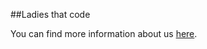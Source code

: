 ##Ladies that code

You can find more information about us [here](https://www.meetup.com/meetup-group-LEyPQtvD/).